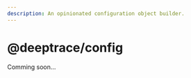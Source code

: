 ```yaml
---
description: An opinionated configuration object builder.
---
```


# @deeptrace/config

Comming soon...

